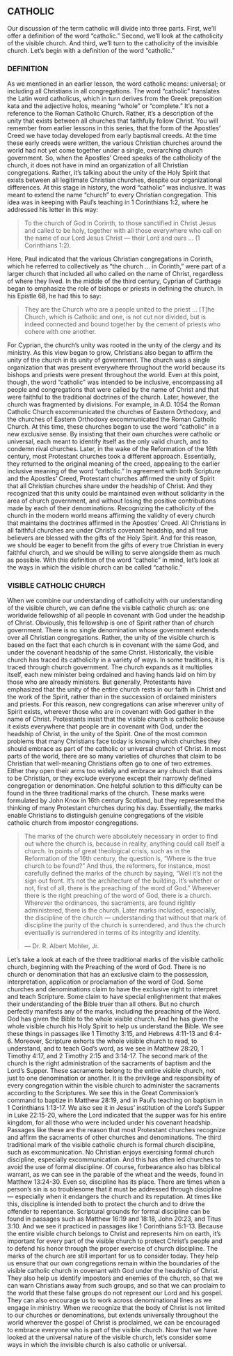 ## CATHOLIC

 Our discussion of the term catholic will divide into three parts. First, we’ll offer a definition of the word “catholic.” Second, we’ll look at the catholicity of the visible church. And third, we’ll turn to the catholicity of the invisible church. Let’s begin with a definition of the word “catholic.”


### DEFINITION

As we mentioned in an earlier lesson, the word catholic means: universal; or including all Christians in all congregations. The word “catholic” translates the Latin word catholicus, which in turn derives from the Greek preposition kata and the adjective holos, meaning “whole” or “complete.” It’s not a reference to the Roman Catholic Church. Rather, it’s a description of the unity that exists between all churches that faithfully follow Christ.
You will remember from earlier lessons in this series, that the form of the Apostles’ Creed we have today developed from early baptismal creeds. At the time these early creeds were written, the various Christian churches around the world had not yet come together under a single, overarching church government. So, when the Apostles’ Creed speaks of the catholicity of the church, it does not have in mind an organization of all Christian congregations. Rather, it’s talking about the unity of the Holy Spirit that exists between all legitimate Christian churches, despite our organizational differences. At this stage in history, the word “catholic” was inclusive. It was meant to extend the name “church” to every Christian congregation.
This idea was in keeping with Paul’s teaching in 1 Corinthians 1:2, where he addressed his letter in this way:

> To the church of God in Corinth, to those sanctified in Christ Jesus and called to be holy, together with all those everywhere who call on the name of our Lord Jesus Christ — their Lord and ours … (1 Corinthians 1:2).

Here, Paul indicated that the various Christian congregations in Corinth, which he referred to collectively as “the church … in Corinth,” were part of a larger church that included all who called on the name of Christ, regardless of where they lived. 
In the middle of the third century, Cyprian of Carthage began to emphasize the role of bishops or priests in defining the church. In his Epistle 68, he had this to say:

> They are the Church who are a people united to the priest … [T]he Church, which is Catholic and one, is not cut nor divided, but is indeed connected and bound together by the cement of priests who cohere with one another.

For Cyprian, the church’s unity was rooted in the unity of the clergy and its ministry. As this view began to grow, Christians also began to affirm the unity of the church in its unity of government. The church was a single organization that was present everywhere throughout the world because its bishops and priests were present throughout the world. 
Even at this point, though, the word “catholic” was intended to be inclusive, encompassing all people and congregations that were called by the name of Christ and that were faithful to the traditional doctrines of the church.
Later, however, the church was fragmented by divisions. For example, in A.D. 1054 the Roman Catholic Church excommunicated the churches of Eastern Orthodoxy, and the churches of Eastern Orthodoxy excommunicated the Roman Catholic Church. 
At this time, these churches began to use the word “catholic” in a new exclusive sense. By insisting that their own churches were catholic or universal, each meant to identify itself as the only valid church, and to condemn rival churches. 
Later, in the wake of the Reformation of the 16th century, most Protestant churches took a different approach. Essentially, they returned to the original meaning of the creed, appealing to the earlier inclusive meaning of the word “catholic.” In agreement with both Scripture and the Apostles’ Creed, Protestant churches affirmed the unity of Spirit that all Christian churches share under the headship of Christ. And they recognized that this unity could be maintained even without solidarity in the area of church government, and without losing the positive contributions made by each of their denominations. 
Recognizing the catholicity of the church in the modern world means affirming the validity of every church that maintains the doctrines affirmed in the Apostles’ Creed. All Christians in all faithful churches are under Christ’s covenant headship, and all true believers are blessed with the gifts of the Holy Spirit. And for this reason, we should be eager to benefit from the gifts of every true Christian in every faithful church, and we should be willing to serve alongside them as much as possible. 
With this definition of the word “catholic” in mind, let’s look at the ways in which the visible church can be called “catholic.”


### VISIBLE CATHOLIC CHURCH
	
When we combine our understanding of catholicity with our understanding of the visible church, we can define the visible catholic church as: one worldwide fellowship of all people in covenant with God under the headship of Christ. Obviously, this fellowship is one of Spirit rather than of church government. There is no single denomination whose government extends over all Christian congregations. Rather, the unity of the visible church is based on the fact that each church is in covenant with the same God, and under the covenant headship of the same Christ.
Historically, the visible church has traced its catholicity in a variety of ways. In some traditions, it is traced through church government. The church expands as it multiplies itself, each new minister being ordained and having hands laid on him by those who are already ministers. 
But generally, Protestants have emphasized that the unity of the entire church rests in our faith in Christ and the work of the Spirit, rather than in the succession of ordained ministers and priests. For this reason, new congregations can arise wherever unity of Spirit exists, wherever those who are in covenant with God gather in the name of Christ. Protestants insist that the visible church is catholic because it exists everywhere that people are in covenant with God, under the headship of Christ, in the unity of the Spirit.
One of the most common problems that many Christians face today is knowing which churches they should embrace as part of the catholic or universal church of Christ. In most parts of the world, there are so many varieties of churches that claim to be Christian that well-meaning Christians often go to one of two extremes. Either they open their arms too widely and embrace any church that claims to be Christian, or they exclude everyone except their narrowly defined congregation or denomination. 
One helpful solution to this difficulty can be found in the three traditional marks of the church. These marks were formulated by John Knox in 16th century Scotland, but they represented the thinking of many Protestant churches during his day. Essentially, the marks enable Christians to distinguish genuine congregations of the visible catholic church from impostor congregations.

> The marks of the church were absolutely necessary in order to find out where the church is, because in reality, anything could call itself a church. In points of great theological crisis, such as in the Reformation of the 16th century, the question is, “Where is the true church to be found?” And thus, the reformers, for instance, most carefully defined the marks of the church by saying, “Well it’s not the sign out front. It’s not the architecture of the building. It’s whether or not, first of all, there is the preaching of the word of God.” Wherever there is the right preaching of the word of God, there is a church. Wherever the ordinances, the sacraments, are found rightly administered, there is the church. Later marks included, especially, the discipline of the church — understanding that without that mark of discipline the purity of the church is surrendered, and thus the church eventually is surrendered in terms of its integrity and identity. 
> 
> —	Dr. R. Albert Mohler, Jr.

Let’s take a look at each of the three traditional marks of the visible catholic church, beginning with the Preaching of the word of God. 
There is no church or denomination that has an exclusive claim to the possession, interpretation, application or proclamation of the word of God. Some churches and denominations claim to have the exclusive right to interpret and teach Scripture. Some claim to have special enlightenment that makes their understanding of the Bible truer than all others. But no church perfectly manifests any of the marks, including the preaching of the Word. God has given the Bible to the whole visible church. And he has given the whole visible church his Holy Spirit to help us understand the Bible. We see these things in passages like 1 Timothy 3:15, and Hebrews 4:11-13 and 6:4-6. Moreover, Scripture exhorts the whole visible church to read, to understand, and to teach God’s word, as we see in Matthew 28:20, 1 Timothy 4:17, and 2 Timothy 2:15 and 3:14-17.
The second mark of the church is the right administration of the sacraments of baptism and the Lord’s Supper. These sacraments belong to the entire visible church, not just to one denomination or another. 
It is the privilege and responsibility of every congregation within the visible church to administer the sacraments according to the Scriptures. We see this in the Great Commission’s command to baptize in Matthew 28:19, and in Paul’s teaching on baptism in 1 Corinthians 1:13-17. We also see it in Jesus’ institution of the Lord’s Supper in Luke 22:15-20, where the Lord indicated that the supper was for his entire kingdom, for all those who were included under his covenant headship. Passages like these are the reason that most Protestant churches recognize and affirm the sacraments of other churches and denominations. 
The third traditional mark of the visible catholic church is formal church discipline, such as excommunication.
No Christian enjoys exercising formal church discipline, especially excommunication. And this has often led churches to avoid the use of formal discipline. Of course, forbearance also has biblical warrant, as we can see in the parable of the wheat and the weeds, found in Matthew 13:24-30.
Even so, discipline has its place. There are times when a person’s sin is so troublesome that it must be addressed through discipline — especially when it endangers the church and its reputation. At times like this, discipline is intended both to protect the church and to drive the offender to repentance. Scriptural grounds for formal discipline can be found in passages such as Matthew 16:19 and 18:18, John 20:23, and Titus 3:10. And we see it practiced in passages like 1 Corinthians 5:1-13. Because the entire visible church belongs to Christ and represents him on earth, it’s important for every part of the visible church to protect Christ’s people and to defend his honor through the proper exercise of church discipline.
The marks of the church are still important for us to consider today. They help us ensure that our own congregations remain within the boundaries of the visible catholic church in covenant with God under the headship of Christ. They also help us identify impostors and enemies of the church, so that we can warn Christians away from such groups, and so that we can proclaim to the world that these false groups do not represent our Lord and his gospel. They can also encourage us to work across denominational lines as we engage in ministry. When we recognize that the body of Christ is not limited to our churches or denominations, but extends universally throughout the world wherever the gospel of Christ is proclaimed, we can be encouraged to embrace everyone who is part of the visible church.
Now that we have looked at the universal nature of the visible church, let’s consider some ways in which the invisible church is also catholic or universal.


